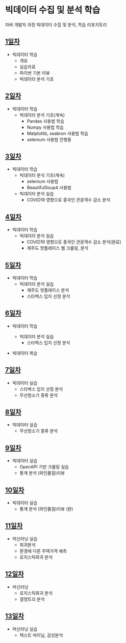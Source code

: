 # 빅데이터 수집 및 분석 학습

자바 개발자 과정 빅데이터 수집 및 분석, 학습 리포지토리

## [1일차](https://github.com/zzzissu/bigdata-analysis2024/blob/main/day01.md)

- 빅데이터 학습
  - 개요
  - 실습자료
  - 파이썬 기본 리뷰
  - 빅데이터 분석 기초

## [2일차](https://github.com/zzzissu/bigdata-analysis2024/blob/main/day02.md)

- 빅데이터 학습
  - 빅데이터 분석 기초(계속)
    - Pandas 사용법 학습
    - Numpy 사용법 학습
    - Matplotlib, seabron 사용법 학습
    - selenium 사용법 진행중

## [3일차](https://github.com/zzzissu/bigdata-analysis2024/blob/main/day03.md)

- 빅데이터 학습
  - 빅데이터 분석 기초(계속)
    - selenium 사용법
    - BeautifulSoup4 사용법
  - 빅데이터 분석 실습
    - COVID19 영향으로 중국인 관광객수 감소 분석

## [4일차](https://github.com/zzzissu/bigdata-analysis2024/blob/main/day04.md)

- 빅데이터 학습
  - 빅데이터 분석 실습
    - COVID19 영향으로 중국인 관광객수 감소 분석(완료)
    - 제주도 핫플레이스 웹 크롤링, 분석

## [5일차](https://github.com/zzzissu/bigdata-analysis2024/blob/main/day05.md)

- 빅데이터 학습
  - 빅데이터 분석 실습
    - 제주도 핫플레이스 분석
    - 스타벅스 입지 선정 분석

## [6일차](https://github.com/zzzissu/bigdata-analysis2024/blob/main/day06.md)

- 빅데이터 학습

  - 빅데이터 분석 실습
    - 스타벅스 입지 선정 분석

- 빅데이터 복습

## [7일차](https://github.com/zzzissu/bigdata-analysis2024/blob/main/day07.md)

- 빅데이터 실습
  - 스타벅스 입지 선정 분석
  - 무선청소기 종류 분석

## [8일차](https://github.com/zzzissu/bigdata-analysis2024/blob/main/day07.md)

- 빅데이터 실습
  - 무선청소기 종류 분석

## [9일차](https://github.com/zzzissu/bigdata-analysis2024/blob/main/day09.md)

- 빅데이터 실습
  - OpenAPI 기반 크롤링 실습
  - 통계 분석 (와인품질)리뷰

## [10일차](https://github.com/zzzissu/bigdata-analysis2024/blob/main/day10.md)

- 빅데이터 실습
  - 통계 분석 (와인품질)리뷰 (완)

## [11일차](https://github.com/zzzissu/bigdata-analysis2024/blob/main/day11.md)

- 머신러닝 실습
  - 회귀분석
  - 환경에 다른 주택가격 예측
  - 로지스틱회귀 분석

## [12일차](https://github.com/zzzissu/bigdata-analysis2024/blob/main/day11.md)

- 머신러닝
  - 로지스틱회귀 분석
  - 결정트리 분석

## [13일차](https://github.com/zzzissu/bigdata-analysis2024/blob/main/day11.md)

- 머신러닝 실습
  - 텍스트 마이닐, 감성분석
